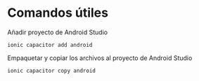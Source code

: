 # Comandos útiles

Añadir proyecto de Android Studio

```
ionic capacitor add android
```

Empaquetar y copiar los archivos al proyecto de Android Studio

```
ionic capacitor copy android
```